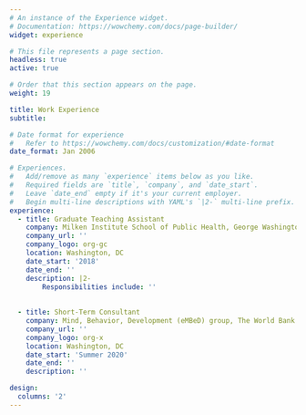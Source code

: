 ```yaml
---
# An instance of the Experience widget.
# Documentation: https://wowchemy.com/docs/page-builder/
widget: experience

# This file represents a page section.
headless: true
active: true

# Order that this section appears on the page.
weight: 19

title: Work Experience
subtitle:

# Date format for experience
#   Refer to https://wowchemy.com/docs/customization/#date-format
date_format: Jan 2006

# Experiences.
#   Add/remove as many `experience` items below as you like.
#   Required fields are `title`, `company`, and `date_start`.
#   Leave `date_end` empty if it's your current employer.
#   Begin multi-line descriptions with YAML's `|2-` multi-line prefix.
experience:
  - title: Graduate Teaching Assistant
    company: Milken Institute School of Public Health, George Washington University
    company_url: ''
    company_logo: org-gc
    location: Washington, DC
    date_start: '2018'
    date_end: ''
    description: |2-
        Responsibilities include: ''
        
        
  - title: Short-Term Consultant
    company: Mind, Behavior, Development (eMBeD) group, The World Bank
    company_url: ''
    company_logo: org-x
    location: Washington, DC
    date_start: 'Summer 2020'
    date_end: ''
    description: ''

design:
  columns: '2'
---
```

